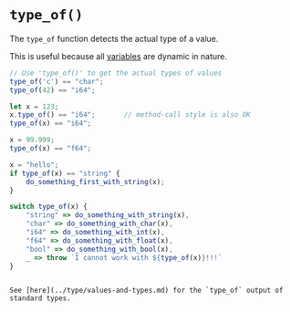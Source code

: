 `type_of()`
===========

The `type_of` function detects the actual type of a value.

This is useful because all [variables](../variables/variables.md) are dynamic in nature.

```js
// Use 'type_of()' to get the actual types of values
type_of('c') == "char";
type_of(42) == "i64";

let x = 123;
x.type_of() == "i64";       // method-call style is also OK
type_of(x) == "i64";

x = 99.999;
type_of(x) == "f64";

x = "hello";
if type_of(x) == "string" {
    do_something_first_with_string(x);
}

switch type_of(x) {
    "string" => do_something_with_string(x),
    "char" => do_something_with_char(x),
    "i64" => do_something_with_int(x),
    "f64" => do_something_with_float(x),
    "bool" => do_something_with_bool(x),
    _ => throw `I cannot work with ${type_of(x)}!!!`
}
```

```admonish info.small "Standard types"

See [here](../type/values-and-types.md) for the `type_of` output of standard types.
```
